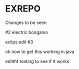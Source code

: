 # EXREPO

Changes to be seen

#2 electric boogaloo

eclips edit #3

ok now to get this working in java

edit#4 testing to see if it works

